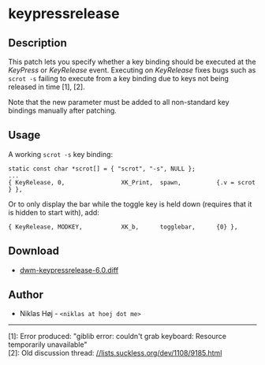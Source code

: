 keypressrelease
===============

Description
-----------
This patch lets you specify whether a key binding should be executed at the
_KeyPress_ or _KeyRelease_ event. Executing on _KeyRelease_ fixes bugs such as
`scrot -s` failing to execute from a key binding due to keys not being released
in time [1], [2].

Note that the new parameter must be added to all non-standard key bindings
manually after patching.

Usage
-----
A working `scrot -s` key binding:

	static const char *scrot[] = { "scrot", "-s", NULL };
	...
	{ KeyRelease, 0,                XK_Print,  spawn,          {.v = scrot } },

Or to only display the bar while the toggle key is held down (requires that it
is hidden to start with), add:

	{ KeyRelease, MODKEY,           XK_b,      togglebar,      {0} },

Download
--------
* [dwm-keypressrelease-6.0.diff](dwm-keypressrelease-6.0.diff)

Author
------
* Niklas Høj - `<niklas at hoej dot me>`

---

[1]: Error produced: "giblib error: couldn't grab keyboard: Resource temporarily unavailable"  
[2]: Old discussion thread: [//lists.suckless.org/dev/1108/9185.html](//lists.suckless.org/dev/1108/9185.html)
